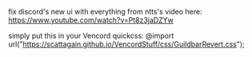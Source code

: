 fix discord's new ui with everything from ntts's video here: https://www.youtube.com/watch?v=Pt8z3jaDZYw

simply put this in your Vencord quickcss: @import url("https://scattagain.github.io/VencordStuff/css/GuildbarRevert.css");
